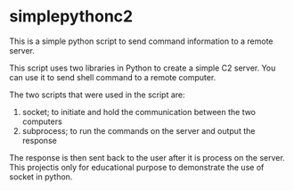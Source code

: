 # simplepythonc2
This is a simple python script to send command information to a remote server.

This script uses two libraries in Python to create a simple C2 server. You can use it to send shell command to a remote computer.

The two scripts that were used in the script are:
1. socket; to initiate and hold the communication between the two computers
2. subprocess; to run the commands on the server and output the response

The response is then sent back to the user after it is process on the server. This projectis only for educational purpose to demonstrate the use of socket in python.

